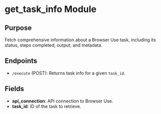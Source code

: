 # get_task_info Module

## Purpose
Fetch comprehensive information about a Browser Use task, including its status, steps completed, output, and metadata.

## Endpoints
- `/execute` (POST): Returns task info for a given `task_id`.

## Fields
- **api_connection**: API connection to Browser Use.
- **task_id**: ID of the task to retrieve.

